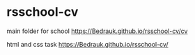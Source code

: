 # rsschool-cv
main folder for school
https://Bedrauk.github.io/rsschool-cv/cv

html and css task
https://Bedrauk.github.io/rsschool-cv/
